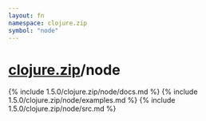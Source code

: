 ```yaml
---
layout: fn
namespace: clojure.zip
symbol: "node"
---
```


# [clojure.zip](../)/node

{% include 1.5.0/clojure.zip/node/docs.md %}
{% include 1.5.0/clojure.zip/node/examples.md %}
{% include 1.5.0/clojure.zip/node/src.md %}

